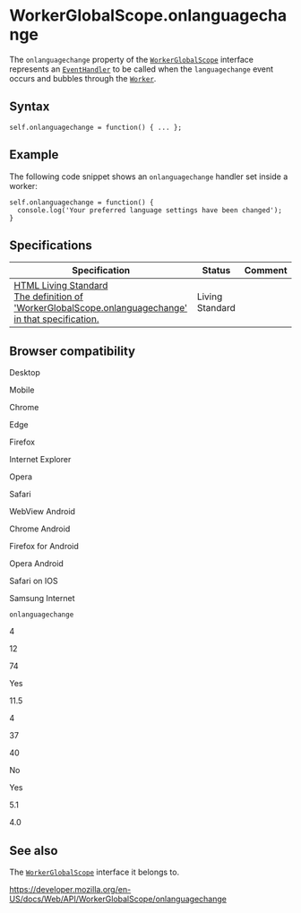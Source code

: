 WorkerGlobalScope.onlanguagechange
==================================

The `onlanguagechange` property of the [`WorkerGlobalScope`](../workerglobalscope) interface represents an [`EventHandler`](https://developer.mozilla.org/en-US/docs/Web/Events/Event_handlers) to be called when the `languagechange` event occurs and bubbles through the [`Worker`](../worker).

Syntax
------

    self.onlanguagechange = function() { ... };

Example
-------

The following code snippet shows an `onlanguagechange` handler set inside a worker:

    self.onlanguagechange = function() {
      console.log('Your preferred language settings have been changed');
    }

Specifications
--------------

<table><thead><tr class="header"><th>Specification</th><th>Status</th><th>Comment</th></tr></thead><tbody><tr class="odd"><td><a href="https://html.spec.whatwg.org/multipage/#handler-workerglobalscope-onlanguagechange">HTML Living Standard<br />
<span class="small">The definition of 'WorkerGlobalScope.onlanguagechange' in that specification.</span></a></td><td><span class="spec-living">Living Standard</span></td><td></td></tr></tbody></table>

Browser compatibility
---------------------

Desktop

Mobile

Chrome

Edge

Firefox

Internet Explorer

Opera

Safari

WebView Android

Chrome Android

Firefox for Android

Opera Android

Safari on IOS

Samsung Internet

`onlanguagechange`

4

12

74

Yes

11.5

4

37

40

No

Yes

5.1

4.0

See also
--------

The [`WorkerGlobalScope`](../workerglobalscope) interface it belongs to.

<a href="https://developer.mozilla.org/en-US/docs/Web/API/WorkerGlobalScope/onlanguagechange" class="_attribution-link">https://developer.mozilla.org/en-US/docs/Web/API/WorkerGlobalScope/onlanguagechange</a>
